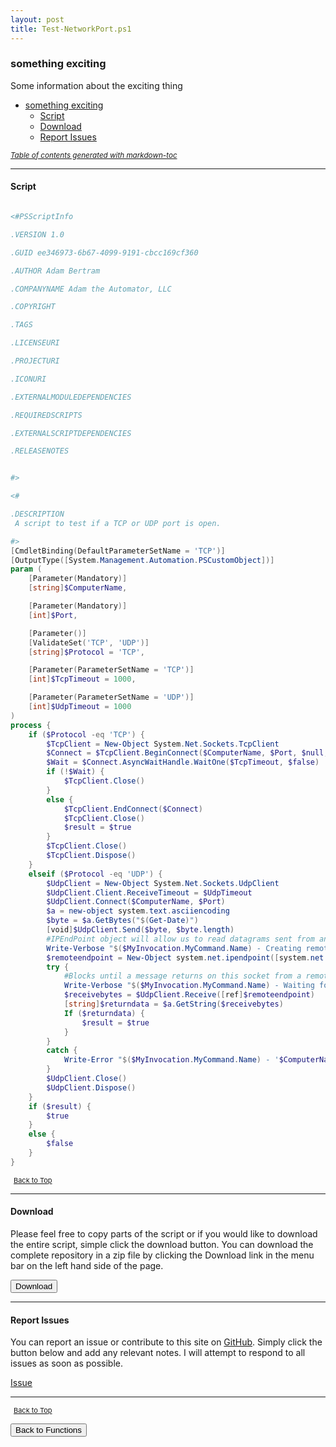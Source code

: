 ```yaml
---
layout: post
title: Test-NetworkPort.ps1
---
```


### something exciting

Some information about the exciting thing

- [something exciting](#something-exciting)
  - [Script](#script)
  - [Download](#download)
  - [Report Issues](#report-issues)

<small><i><a href='http://ecotrust-canada.github.io/markdown-toc/'>Table of contents generated with markdown-toc</a></i></small>

---

#### Script

```powershell

<#PSScriptInfo

.VERSION 1.0

.GUID ee346973-6b67-4099-9191-cbcc169cf360

.AUTHOR Adam Bertram

.COMPANYNAME Adam the Automator, LLC

.COPYRIGHT

.TAGS

.LICENSEURI

.PROJECTURI

.ICONURI

.EXTERNALMODULEDEPENDENCIES

.REQUIREDSCRIPTS

.EXTERNALSCRIPTDEPENDENCIES

.RELEASENOTES


#>

<#

.DESCRIPTION
 A script to test if a TCP or UDP port is open.

#>
[CmdletBinding(DefaultParameterSetName = 'TCP')]
[OutputType([System.Management.Automation.PSCustomObject])]
param (
	[Parameter(Mandatory)]
	[string]$ComputerName,

	[Parameter(Mandatory)]
	[int]$Port,

	[Parameter()]
	[ValidateSet('TCP', 'UDP')]
	[string]$Protocol = 'TCP',

	[Parameter(ParameterSetName = 'TCP')]
	[int]$TcpTimeout = 1000,

	[Parameter(ParameterSetName = 'UDP')]
	[int]$UdpTimeout = 1000
)
process {
	if ($Protocol -eq 'TCP') {
		$TcpClient = New-Object System.Net.Sockets.TcpClient
		$Connect = $TcpClient.BeginConnect($ComputerName, $Port, $null, $null)
		$Wait = $Connect.AsyncWaitHandle.WaitOne($TcpTimeout, $false)
		if (!$Wait) {
			$TcpClient.Close()
		}
		else {
			$TcpClient.EndConnect($Connect)
			$TcpClient.Close()
			$result = $true
		}
		$TcpClient.Close()
		$TcpClient.Dispose()
	}
	elseif ($Protocol -eq 'UDP') {
		$UdpClient = New-Object System.Net.Sockets.UdpClient
		$UdpClient.Client.ReceiveTimeout = $UdpTimeout
		$UdpClient.Connect($ComputerName, $Port)
		$a = new-object system.text.asciiencoding
		$byte = $a.GetBytes("$(Get-Date)")
		[void]$UdpClient.Send($byte, $byte.length)
		#IPEndPoint object will allow us to read datagrams sent from any source.
		Write-Verbose "$($MyInvocation.MyCommand.Name) - Creating remote endpoint"
		$remoteendpoint = New-Object system.net.ipendpoint([system.net.ipaddress]::Any, 0)
		try {
			#Blocks until a message returns on this socket from a remote host.
			Write-Verbose "$($MyInvocation.MyCommand.Name) - Waiting for message return"
			$receivebytes = $UdpClient.Receive([ref]$remoteendpoint)
			[string]$returndata = $a.GetString($receivebytes)
			If ($returndata) {
				$result = $true
			}
		}
		catch {
			Write-Error "$($MyInvocation.MyCommand.Name) - '$ComputerName' failed port test on port '$Protocol`:$Port' with error '$($_.Exception.Message)'"
		}
		$UdpClient.Close()
		$UdpClient.Dispose()
	}
	if ($result) {
		$true
	}
	else {
		$false
	}
}
```

<span style="font-size:11px;"><a href="#"><i class="fas fa-caret-up" aria-hidden="true" style="color: white; margin-right:5px;"></i>Back to Top</a></span>

---

#### Download

Please feel free to copy parts of the script or if you would like to download the entire script, simple click the download button. You can download the complete repository in a zip file by clicking the Download link in the menu bar on the left hand side of the page.

<button class="btn" type="submit" onclick="window.open('/PowerShell/functions/Test-NetworkPort.ps1')">
    <i class="fa fa-cloud-download-alt">
    </i>
        Download
</button>

---

#### Report Issues

You can report an issue or contribute to this site on <a href="https://github.com/BanterBoy/scripts-blog/issues">GitHub</a>. Simply click the button below and add any relevant notes. I will attempt to respond to all issues as soon as possible.

<!-- Place this tag where you want the button to render. -->

<a class="github-button" href="https://github.com/BanterBoy/scripts-blog/issues/new?title=Test-NetworkPort.ps1&body=There is a problem with this function. Please find details below." data-show-count="true" aria-label="Issue BanterBoy/scripts-blog on GitHub">Issue</a>

---

<span style="font-size:11px;"><a href="#"><i class="fas fa-caret-up" aria-hidden="true" style="color: white; margin-right:5px;"></i>Back to Top</a></span>

<a href="/menu/_pages/functions.html">
    <button class="btn">
        <i class='fas fa-reply'>
        </i>
            Back to Functions
    </button>
</a>

[1]: http://ecotrust-canada.github.io/markdown-toc
[2]: https://github.com/googlearchive/code-prettify
